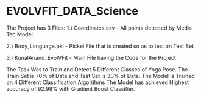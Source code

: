 # EVOLVFIT_DATA_Science
The Project has 3 Files:
1.) Coordinates.csv -  All points detected by Media Tec Model

2.) Body_Language.pkl - Pickel File that is created so as to test on Test Set

3.) KunalAnand_EvolVFit -  Main File having the Code for the Project

The Task Was to Train and Detect 5 Different Classes of Yoga Pose.
The Train Set is 70% of Data and Test Set is 30% of Data.
The Model is Trained on 4 Different Classification Algorithms
The Model has achieved Highest accuracy of 92.98% with Gradient Boost Classifier.
